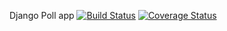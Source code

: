 Django Poll app
[![Build Status](https://app.travis-ci.com/rajat10cube/swe1-app.svg?branch=main)](https://app.travis-ci.com/rajat10cube/swe1-app)
[![Coverage Status](https://coveralls.io/repos/github/rajat10cube/swe1-app/badge.svg?branch=main)](https://coveralls.io/github/rajat10cube/swe1-app?branch=main)
